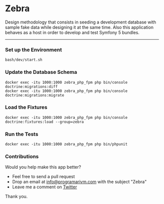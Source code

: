 # Zebra

Design methodology that consists in seeding a development database with sample fake data while designing it at the same time. Also this application behaves as a host in order to develop and test Symfony 5 bundles.

---

### Set up the Environment

    bash/dev/start.sh

### Update the Database Schema

    docker exec -itu 1000:1000 zebra_php_fpm php bin/console doctrine:migrations:diff
    docker exec -itu 1000:1000 zebra_php_fpm php bin/console doctrine:migrations:migrate

### Load the Fixtures

    docker exec -itu 1000:1000 zebra_php_fpm php bin/console doctrine:fixtures:load --group=zebra

### Run the Tests

    docker exec -itu 1000:1000 zebra_php_fpm php bin/phpunit

### Contributions

Would you help make this app better?

- Feel free to send a pull request
- Drop an email at info@programarivm.com with the subject "Zebra"
- Leave me a comment on [Twitter](https://twitter.com/programarivm)

Thank you.
